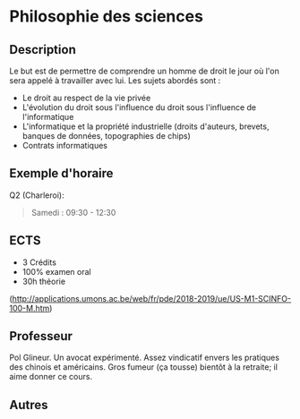 # Philosophie des sciences

## Description

Le but est de permettre de comprendre un homme de droit le jour où l'on sera appelé à travailler avec lui. Les sujets abordés sont :
* Le droit au respect de la vie privée
* L'évolution du droit sous l'influence du droit sous l'influence de l'informatique
* L'informatique et la propriété industrielle (droits d'auteurs, brevets, banques de données, topographies de chips)
* Contrats informatiques

## Exemple d'horaire

Q2 (Charleroi):
> Samedi : 09:30 - 12:30


## ECTS

* 3 Crédits
* 100% examen oral
* 30h théorie

(http://applications.umons.ac.be/web/fr/pde/2018-2019/ue/US-M1-SCINFO-100-M.htm)



## Professeur

Pol Glineur. Un avocat expérimenté. Assez vindicatif envers les pratiques des chinois et américains. Gros fumeur (ça tousse) bientôt à la retraite; il aime donner ce cours.


## Autres
